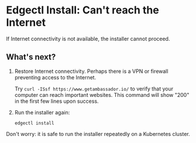 # Edgectl Install: Can't reach the Internet

If Internet connectivity is not available, the installer cannot proceed.

## What's next?

1. Restore Internet connectivity. Perhaps there is a VPN or firewall preventing access to the Internet.

   Try `curl -ISsf https://www.getambassador.io/` to verify that your computer can reach important websites. This command will show "200" in the first few lines upon success.

2. Run the installer again:
   ```shell
   edgectl install
   ```

Don't worry: it is safe to run the installer repeatedly on a Kubernetes cluster.
